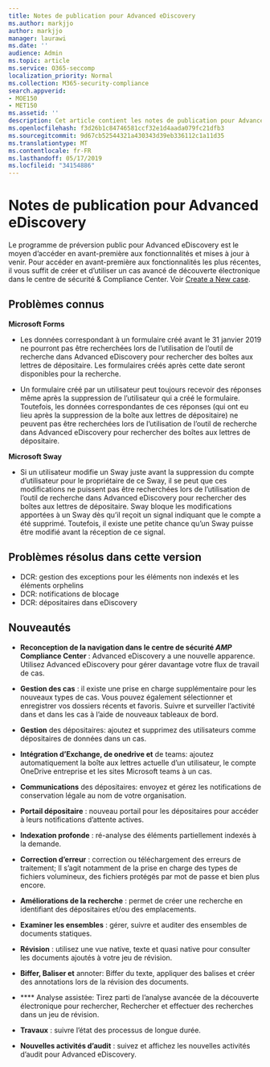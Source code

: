 ```yaml
---
title: Notes de publication pour Advanced eDiscovery
ms.author: markjjo
author: markjjo
manager: laurawi
ms.date: ''
audience: Admin
ms.topic: article
ms.service: O365-seccomp
localization_priority: Normal
ms.collection: M365-security-compliance
search.appverid:
- MOE150
- MET150
ms.assetid: ''
description: Cet article contient les notes de publication pour Advanced eDiscovery.
ms.openlocfilehash: f3d26b1c84746581ccf32e1d4aada079fc21dfb3
ms.sourcegitcommit: 9d67cb52544321a430343d39eb336112c1a11d35
ms.translationtype: MT
ms.contentlocale: fr-FR
ms.lasthandoff: 05/17/2019
ms.locfileid: "34154886"
---
```

# <a name="release-notes-for-advanced-ediscovery"></a>Notes de publication pour Advanced eDiscovery

Le programme de préversion public pour Advanced eDiscovery est le moyen d’accéder en avant-première aux fonctionnalités et mises à jour à venir. Pour accéder en avant-première aux fonctionnalités les plus récentes, il vous suffit de créer et d’utiliser un cas avancé de découverte électronique dans le centre de sécurité & Compliance Center. Voir [Create a New case](create-new-ediscovery-case.md).

## <a name="known-issues"></a>Problèmes connus

**Microsoft Forms**

- Les données correspondant à un formulaire créé avant le 31 janvier 2019 ne pourront pas être recherchées lors de l’utilisation de l’outil de recherche dans Advanced eDiscovery pour rechercher des boîtes aux lettres de dépositaire. Les formulaires créés après cette date seront disponibles pour la recherche.

- Un formulaire créé par un utilisateur peut toujours recevoir des réponses même après la suppression de l’utilisateur qui a créé le formulaire. Toutefois, les données correspondantes de ces réponses (qui ont eu lieu après la suppression de la boîte aux lettres de dépositaire) ne peuvent pas être recherchées lors de l’utilisation de l’outil de recherche dans Advanced eDiscovery pour rechercher des boîtes aux lettres de dépositaire.
 
**Microsoft Sway**

- Si un utilisateur modifie un Sway juste avant la suppression du compte d’utilisateur pour le propriétaire de ce Sway, il se peut que ces modifications ne puissent pas être recherchées lors de l’utilisation de l’outil de recherche dans Advanced eDiscovery pour rechercher des boîtes aux lettres de dépositaire. Sway bloque les modifications apportées à un Sway dès qu’il reçoit un signal indiquant que le compte a été supprimé. Toutefois, il existe une petite chance qu’un Sway puisse être modifié avant la réception de ce signal.

## <a name="issues-fixed-in-this-release"></a>Problèmes résolus dans cette version

- DCR: gestion des exceptions pour les éléments non indexés et les éléments orphelins
- DCR: notifications de blocage
- DCR: dépositaires dans eDiscovery

## <a name="whats-new"></a>Nouveautés

- **Reconception de la navigation dans le centre de sécurité _AMP_ Compliance Center** : Advanced eDiscovery a une nouvelle apparence. Utilisez Advanced eDiscovery pour gérer davantage votre flux de travail de cas.

- **Gestion des cas** : il existe une prise en charge supplémentaire pour les nouveaux types de cas. Vous pouvez également sélectionner et enregistrer vos dossiers récents et favoris. Suivre et surveiller l’activité dans et dans les cas à l’aide de nouveaux tableaux de bord.

- **Gestion** des dépositaires: ajoutez et supprimez des utilisateurs comme dépositaires de données dans un cas.

- **Intégration d’Exchange, de onedrive et** de teams: ajoutez automatiquement la boîte aux lettres actuelle d’un utilisateur, le compte OneDrive entreprise et les sites Microsoft teams à un cas. 

- **Communications** des dépositaires: envoyez et gérez les notifications de conservation légale au nom de votre organisation.

- **Portail dépositaire** : nouveau portail pour les dépositaires pour accéder à leurs notifications d’attente actives.

- **Indexation profonde** : ré-analyse des éléments partiellement indexés à la demande.

- **Correction d’erreur** : correction ou téléchargement des erreurs de traitement; Il s’agit notamment de la prise en charge des types de fichiers volumineux, des fichiers protégés par mot de passe et bien plus encore. 

- **Améliorations de la recherche** : permet de créer une recherche en identifiant des dépositaires et/ou des emplacements.

- **Examiner les ensembles** : gérer, suivre et auditer des ensembles de documents statiques.

- **Révision** : utilisez une vue native, texte et quasi native pour consulter les documents ajoutés à votre jeu de révision.

- **Biffer, Baliser et** annoter: Biffer du texte, appliquer des balises et créer des annotations lors de la révision des documents.
  
- **** Analyse assistée: Tirez parti de l’analyse avancée de la découverte électronique pour rechercher, Rechercher et effectuer des recherches dans un jeu de révision.

- **Travaux** : suivre l’état des processus de longue durée.

- **Nouvelles activités d’audit** : suivez et affichez les nouvelles activités d’audit pour Advanced eDiscovery.
